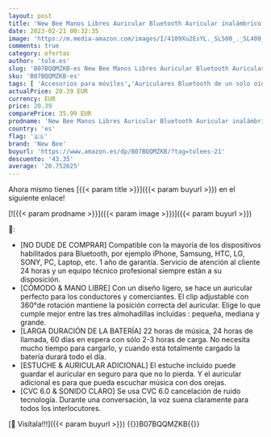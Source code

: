 ```yaml
---
layout: post
title: 'New Bee Manos Libres Auricular Bluetooth Auricular inalámbrico Bluetooth Mano Libre con tecnología de Captura de Voz Clara Auricular Bluetooth para iPhone Samsung Huawei Sony  etc  Negro '
date: 2023-02-21 00:32:35
image: 'https://m.media-amazon.com/images/I/4109Xu2EsYL._SL500_._SL400_.jpg'
comments: true
category: ofertas
author: 'tole.es'
slug: 'B07BQQMZKB-es New Bee Manos Libres Auricular Bluetooth Auricular...'
sku: 'B07BQQMZKB-es'
tags: [ 'Accesorios para móviles','Auriculares Bluetooth de un solo oído','Comunicación móvil y accesorios','Electrónica','iphone','new bee','🇪🇸', ]
actualPrice: 20.39 EUR
currency: EUR
price: 20.39
comparePrice: 35.99 EUR
prodname: 'New Bee Manos Libres Auricular Bluetooth Auricular inalámbrico Bluetooth Mano Libre con tecnología de Captura de Voz Clara Auricular Bluetooth para iPhone Samsung Huawei Sony  etc  Negro '
country: 'es'
flag: '🇪🇸'
brand: 'New Bee'
buyurl: 'https://www.amazon.es/dp/B07BQQMZKB/?tag=tolees-21'
descuento: '43.35'
average: '20.752625'
---
```


Ahora mismo tienes [{{< param title >}}]({{< param buyurl >}}) en el siguiente enlace!

[![{{< param prodname >}}]({{< param image >}})]({{< param buyurl >}})

🔎:

- [NO DUDE DE COMPRAR] Compatible con la mayoría de los dispositivos habilitados para Bluetooth, por ejemplo iPhone, Samsung, HTC, LG, SONY, PC, Laptop, etc. 1 año de garantía. Servicio de atención al cliente 24 horas y un equipo técnico profesional siempre están a su disposición.
- [CÓMODO & MANO LIBRE] Con un diseño ligero, se hace un auricular perfecto para los conductores y comerciantes. El clip adjustable con 360°de rotación mantiene la posición correcta del auricular. Elige lo que cumple mejor entre las tres almohadillas incluidas : pequeña, mediana y grande.
- [LARGA DURACIÓN DE LA BATERÍA] 22 horas de música, 24 horas de llamada, 60 días en espera con sólo 2-3 horas de carga. No necesita mucho tiempo para cargarlo, y cuando está totalmente cargado la batería durará todo el día.
- [ESTUCHE & AURICULAR ADICIONAL] El estuche incluido puede guardar el auricular en seguro para que no lo pierda. Y el auricular adicional es para que pueda escuchar música con dos orejas.
- [CVC 6.0 & SONIDO CLARO] Se usa CVC 6.0 cancelación de ruido tecnología. Durante una conversación, la voz suena claramente para todos los interlocutores.

[🛒 Visítala!!!]({{< param buyurl >}})
{{<world>}}B07BQQMZKB{{</world>}}
